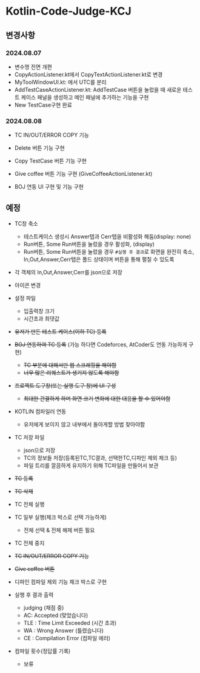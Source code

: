 # Kotlin-Code-Judge-KCJ
 


## 변경사항

### 2024.08.07
- 변수명 전면 개편
- CopyActionListener.kt에서 CopyTextActionListener.kt로 변경
- MyToolWindowUI.kt: 에서 UTC를 분리
- AddTestCaseActionListener.kt: AddTestCase 버튼을 눌렀을 때 새로운 테스트 케이스 패널을 생성하고 메인 패널에 추가하는 기능을 구현
- New TestCase구현 완료

### 2024.08.08
- TC IN/OUT/ERROR COPY 기능
- Delete 버튼 기능 구현

- Copy TestCase 버튼 기능 구현
- Give coffee 버튼 기능 구현 (GiveCoffeeActionListener.kt)
- BOJ 연동 UI 구현 및 기능 구현

## 예정
- TC창 축소
    - 테스트케이스 생성시 Answer탭과 Cerr탭을 비활성화 해둠(display: none)
    - Run버튼, Some Run버튼을 눌렀을 경우 활성화, (display)
    - Run버튼, Some Run버튼을 눌렀을 경우 `#실행 후 결과`로 화면을 완전히 축소, In,Out,Answer,Cerr탭은 폴드 상태이며 버튼을 통해 펼칠 수 있도록 

- 각 객체의 In,Out,Answer,Cerr를 json으로 저장
- 아이콘 변경
- 설정 파일
    - 입출력창 크기
    - 시간초과 최댓값
- ~~유저가 만든 테스트 케이스(이하 TC) 등록~~
- ~~BOJ 연동하여 TC 등록~~ (가능 하다면 Codeforces, AtCoder도 연동 가능하게 구현)
    - ~~TC 부분에 대해서만 웹 스크래핑을 해야함~~
    - ~~너무 많은 리퀘스트가 생기지 않도록 해야함~~
- ~~프로젝트 도구창(또는 실행 도구 창)에 UI 구성~~
    - ~~최대한 간결하게 하며 화면 크기 변화에 대한 대응을 할 수 있어야함~~
- KOTLIN 컴파일러 연동
    - 유저에게 보이지 않고 내부에서 돌아게할 방법 찾아야함
- TC 저장 파일
    - json으로 저장
    - TC의 정보들 저장(등록된TC,TC결과, 선택한TC,디파인 제외 체크 등)
    - 파일 트리를 깔끔하게 유지하기 위해 TC파일을 만들어서 보관
- ~~TC 등록~~
- ~~TC 삭제~~
- TC 전체 실행
- TC 일부 실행(체크 박스로 선택 가능하게)
    - 전체 선택 & 전체 해제 버튼 필요
- TC 전체 중지
- ~~TC IN/OUT/ERROR COPY 기능~~
- ~~Give coffee 버튼~~
- 디파인 컴파일 제외 기능 체크 박스로 구현 
- 실행 후 결과 출력
    - judging (채점 중)
    - AC: Accepted (맞았습니다)
    - TLE : Time Limit Exceeded (시간 초과)
    - WA : Wrong Answer (틀렸습니다)
    - CE : Compilation Error (컴파일 에러)
- 컴파일 횟수(정답률 기록)
    - 보류
